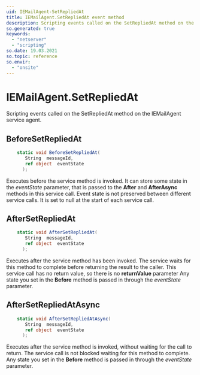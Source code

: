 ```yaml
---
uid: IEMailAgent-SetRepliedAt
title: IEMailAgent.SetRepliedAt event method
description: Scripting events called on the SetRepliedAt method on the IEMailAgent service agent.
so.generated: true
keywords:
  - "netserver"
  - "scripting"
so.date: 19.03.2021
so.topic: reference
so.envir:
  - "onsite"
---
```

# IEMailAgent.SetRepliedAt

Scripting events called on the <see cref='M:SuperOffice.CRM.Services.IEMailAgent.SetRepliedAt'>SetRepliedAt</see> method on the <see cref='IEMailAgent'>IEMailAgent</see>  service agent.

## BeforeSetRepliedAt
```cs
    static void BeforeSetRepliedAt(
       String  messageId,
       ref object  eventState
      );
```
Executes before the service method is invoked.
It can store some state in the *eventState* parameter, that is passed to the **After** and **AfterAsync** methods in this service call.
Event state is not preserved between different service calls. It is set to null at the start of each service call.
## AfterSetRepliedAt
```cs
    static void AfterSetRepliedAt(
       String  messageId,
       ref object  eventState
      );
```
Executes after the service method has been invoked. The service waits for this method to complete before returning the result to the caller.
This service call has no return value, so there is no **returnValue** parameter
Any state you set in the **Before** method is passed in through the *eventState* parameter.
## AfterSetRepliedAtAsync
```cs
    static void AfterSetRepliedAtAsync(
       String  messageId,
       ref object  eventState
      );
```
Executes after the service method is invoked, without waiting for the call to return.
The service call is not blocked waiting for this method to complete.
Any state you set in the **Before** method is passed in through the *eventState* parameter.

